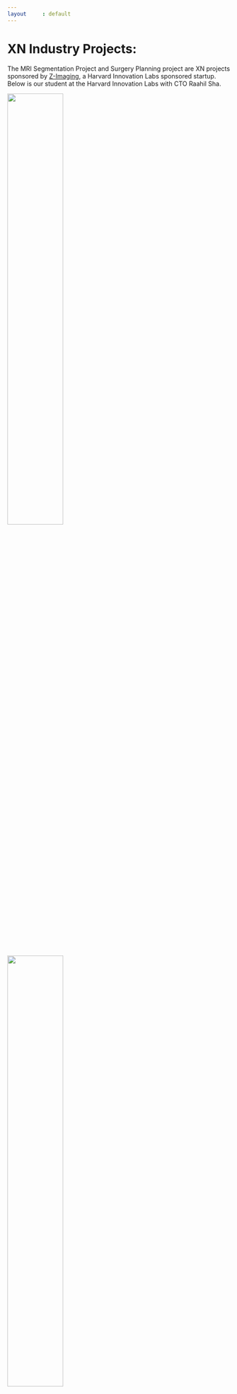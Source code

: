 ```yaml
---
layout     : default
---
```


# XN Industry Projects:

The MRI Segmentation Project and Surgery Planning project are XN projects sponsored by [Z-Imaging](http://zimaging.io/), a Harvard Innovation Labs sponsored startup. Below is our student at the Harvard Innovation Labs with CTO Raahil Sha.

<img src="https://raw.githubusercontent.com/tipthederiver/Math-7243-2020/master/Projects/Z-Imaging%20Meeting.jpg" width=50%/>
<img src="https://raw.githubusercontent.com/tipthederiver/Math-7243-2020/master/Projects/Z-Imaging%20Meeting2.jpg" width=50%/>

![Image](https://raw.githubusercontent.com/tipthederiver/Math-7243-2020/master/Projects/Z-Imaging%20Meeting.jpg)
![Image](https://raw.githubusercontent.com/tipthederiver/Math-7243-2020/master/Projects/Z-Imaging%20Meeting2.jpg)

## MRI Segmentation:

This project used the [OASIS1](https://www.oasis-brains.org/) dataset to perform automatic segmentation of the ventricles. Students used 3D slicer to construct a large dataset of 3D ventricular segmentations from volumetric MRI data. The group then constructed a 3D UNET that takes in a piece of MRI data and returns a 3D segmented volume. The main issues with this project were in data handling, as the data set has few members (100) but each data point (MRI) is 12 MB. Down-sampling, memory handling and a carefully constructed network were required to train a network capable of proper segmentation. 

This project is on goin and the current source code can be found here on [the github page](https://github.com/tipthederiver/Math-7243-2020/tree/master/Segmentation).

## Surgery Planing for External Ventricular Drain:

In this project, students took a series of MRI's, segmented the skull and the ventricles, and simulated various kinds of obstructions. The students then constructed a stochastic sampling function that evaluated many possible surgery paths, picked the best of the sampled and paths, and then further optimized the path to construct a surgery path for EVD that minimally intersected with obstructions. 


## Getting Started Resource:

As stated before, we will all start by segmenting some MRI images. We will be using 3d Slicer and possibly Nvidia’s product. To get an idea of the flavor of this, take a look at the short tutorials here:
Information on Segmentation:
A reasonable first article on segmentation to skim:
https://www.hindawi.com/journals/cmmm/2015/450341/

Ventricular Segmentation Using 3D Slicer: [Demo 1](https://www.youtube.com/watch?v=cIpPSo9Y0Yo&t=92s
), [Demo 2](https://www.youtube.com/watch?v=cIpPSo9Y0Yo&t=92s), [Converting STL Files to Numpy Arrays](https://www.youtube.com/watch?v=ggPed6RvQno). 

Automatic Segmentation using Neural Networks: [U-Net Paper](https://arxiv.org/abs/1505.04597), [No New U-Net Paper](https://arxiv.org/abs/1809.10486).


A couple of articles on Surgery Planning:
[A pretty good overview of the general problem of surgery planing](https://www.ncbi.nlm.nih.gov/pubmed/17487658).
[A pretty good visual description of the issues around brain surgery](https://kclpure.kcl.ac.uk/portal/en/publications/stereoelectroencephalography-electrode-placement(8dc02cb6-4f2a-489a-9796-ffb6f592fbc7).html).

Both of these papers can be access through Northeastern’s Library.
